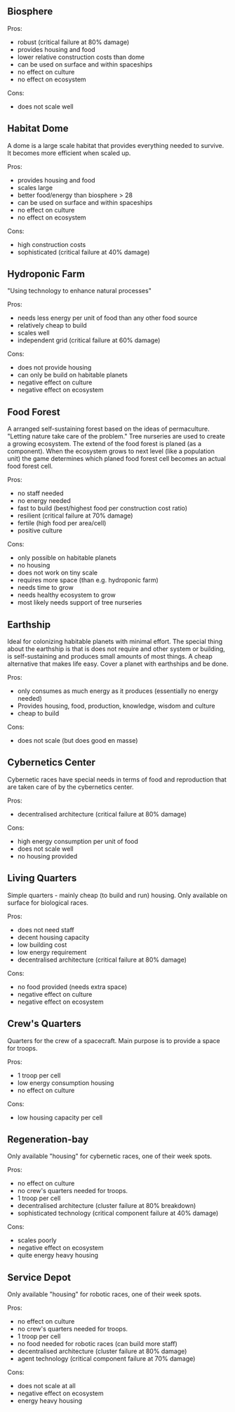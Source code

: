 
## Biosphere
Pros:

* robust (critical failure at 80% damage)
* provides housing and food
* lower relative construction costs than dome
* can be used on surface and within spaceships
* no effect on culture
* no effect on ecosystem

Cons:

* does not scale well


## Habitat Dome
A dome is a large scale habitat that provides everything needed to survive.
It becomes more efficient when scaled up.

Pros: 

* provides housing and food
* scales large
* better food/energy than biosphere > 28
* can be used on surface and within spaceships
* no effect on culture
* no effect on ecosystem

Cons:

* high construction costs
* sophisticated (critical failure at 40% damage)

## Hydroponic Farm
"Using technology to enhance natural processes"

Pros:

* needs less energy per unit of food than any other food source
* relatively cheap to build
* scales well 
* independent grid (critical failure at 60% damage)

Cons:

* does not provide housing
* can only be build on habitable planets
* negative effect on culture
* negative effect on ecosystem

## Food Forest
A arranged self-sustaining forest based on the ideas of permaculture.
"Letting nature take care of the problem."
Tree nurseries are used to create a growing ecosystem. 
The extend of the food forest is planed (as a component).
When the ecosystem grows to next level (like a population unit) the game determines which planed food forest cell becomes an actual food forest cell. 

Pros:

* no staff needed
* no energy needed
* fast to build (best/highest food per construction cost ratio)
* resilient (critical failure at 70% damage)
* fertile (high food per area/cell)
* positive culture

Cons:

* only possible on habitable planets
* no housing
* does not work on tiny scale
* requires more space (than e.g. hydroponic farm)
* needs time to grow
* needs healthy ecosystem to grow
* most likely needs support of tree nurseries


## Earthship
Ideal for colonizing habitable planets with minimal effort.
The special thing about the earthship is that is does not require and other system or building, 
is self-sustaining and produces small amounts of most things. 
A cheap alternative that makes life easy. 
Cover a planet with earthships and be done. 

Pros:

* only consumes as much energy as it produces (essentially no energy needed)
* Provides housing, food, production, knowledge, wisdom and culture
* cheap to build

Cons:

* does not scale (but does good en masse)

## Cybernetics Center
Cybernetic races have special needs in terms of food and reproduction that are taken care of by the cybernetics center. 

Pros:

* decentralised architecture (critical failure at 80% damage)

Cons:

* high energy consumption per unit of food
* does not scale well
* no housing provided


## Living Quarters
Simple quarters - mainly cheap (to build and run) housing.
Only available on surface for biological races.

Pros:

* does not need staff
* decent housing capacity
* low building cost
* low energy requirement
* decentralised architecture (critical failure at 80% damage)

Cons:

* no food provided (needs extra space)
* negative effect on culture
* negative effect on ecosystem


## Crew's Quarters
Quarters for the crew of a spacecraft.
Main purpose is to provide a space for troops.

Pros:

* 1 troop per cell
* low energy consumption housing
* no effect on culture
 
Cons:
 
* low housing capacity per cell


## Regeneration-bay
Only available "housing" for cybernetic races, one of their week spots.

Pros:

* no effect on culture
* no crew's quarters needed for troops.
* 1 troop per cell
* decentralised architecture (cluster failure at 80% breakdown)
* sophisticated technology (critical component failure at 40% damage)

Cons:

* scales poorly
* negative effect on ecosystem
* quite energy heavy housing


## Service Depot
Only available "housing" for robotic races, one of their week spots.

Pros:

* no effect on culture
* no crew's quarters needed for troops.
* 1 troop per cell
* no food needed for robotic races (can build more staff)
* decentralised architecture (cluster failure at 80% damage)
* agent technology (critical component failure at 70% damage)

Cons:

* does not scale at all
* negative effect on ecosystem
* energy heavy housing
